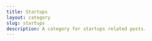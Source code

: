 ```yaml
---
title: Startups
layout: category
slug: startups
description: A category for startups related posts.
---
```


